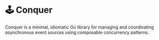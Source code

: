 # 🕹️ Conquer

Conquer is a minimal, idiomatic Go library for managing and coordinating asynchronous event sources using composable concurrency patterns.
